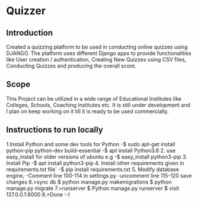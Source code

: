 # Quizzer

## Introduction
Created a quizzing platform to be used in conducting online quizzes using DJANGO. The platform uses different Django apps to provide functionalities like User creation / authentication, Creating New Quizzes using CSV files, Conducting Quizzes and producing the overall score.

## Scope
This Project can be utilized in a wide range of Educational Institutes like Colleges, Schools, Coaching Institutes etc. It is still under development and I plan on keep working on it till it is ready to be used commercially.
## Instructions to run locally
1.Install Python and some dev tools for Python
-$ sudo apt-get install python-pip python-dev build-essential
-$ apt install Python3.6
2. use easy_install for older versions of ubuntu e.g -$ easy_install python3-pip
3. Install Pip
-$ apt install python3-pip
4. Install other requirements given in requirements.txt file`
-$ pip install requirements.txt
5. Modify database engine,
-Comment line 100-114 in settings.py
-uncomment line 115-120
save changes
6.>sync db
$ python manage.py makemigrations
$ python manage.py migrate
7.>runserver
$ Python manage.py runserver
$ visit 127.0.0.1:8000
8.>Done :-)
